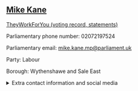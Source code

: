 ## <a href="https://members.parliament.uk/member/4316/contact">Mike Kane</a>

<a href="https://www.theyworkforyou.com/mp/25220/mike_kane/wythenshawe_and_sale_east">TheyWorkForYou (voting record, statements)</a> 

Parliamentary phone number: 02072197524 

Parliamentary email: mike.kane.mp@parliament.uk 

Party: Labour 

Borough: Wythenshawe and Sale East 

<details><summary>Extra contact information and social media</summary> 
<li>Website:</li>
<li>Twitter: https://twitter.com/MikeKaneMP</li>
<li>Constituency office phone number: 01614997900</li>
<li>Constituency office email:</li>
<li>Facebook:</li>
<li>Instagram:</li>
<li>Youtube:</li>
<li>Linkedin:</li>
<li>Government department phone number:</li>
<li>Government department email:</li>
<li>Threads:</li>
<li>Party office phone number:</li>
<li>Party office email:</li>
<li>Tiktok:</li>
</details>